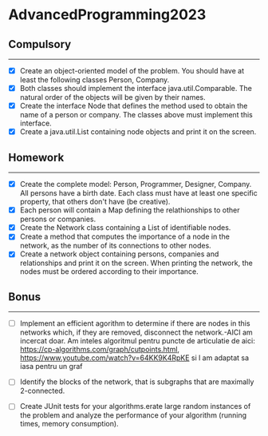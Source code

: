# AdvancedProgramming2023

## Compulsory

------

- [x] Create an object-oriented model of the problem. You should have at least the following classes Person, Company.
- [x] Both classes should implement the interface java.util.Comparable. The natural order of the objects will be given by their names.
- [x] Create the interface Node that defines the method used to obtain the name of a person or company. The classes above must implement this interface.
- [x] Create a java.util.List containing node objects and print it on the screen.

## Homework

------  
- [x] Create the complete model: Person, Programmer, Designer, Company. All persons have a birth date. Each class must have at least one specific property, that others don't have (be creative).
- [x] Each person will contain a Map defining the relathionships to other persons or companies.
- [x] Create the Network class containing a List of identifiable nodes.
- [x] Create a method that computes the importance of a node in the network, as the number of its connections to other nodes.
- [x] Create a network object containing persons, companies and relationships and print it on the screen. When printing the network, the nodes must be ordered according to their importance.

## Bonus

------  
- [ ] Implement an efficient agorithm to determine if there are nodes in this networks which, if they are removed, disconnect the network.-AICI am incercat doar. Am inteles algoritmul pentru puncte de articulatie de aici: https://cp-algorithms.com/graph/cutpoints.html, https://www.youtube.com/watch?v=64KK9K4RpKE si l am adaptat sa iasa pentru un graf

- [ ] Identify the blocks of the network, that is subgraphs that are maximally 2-connected.
- [ ] Create JUnit tests for your algorithms.erate large random instances of the problem and analyze the performance of your algorithm (running times, memory consumption).
